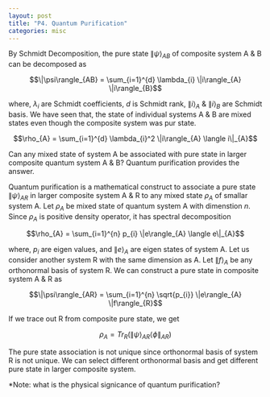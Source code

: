 ```yaml
---
layout: post
title: "P4. Quantum Purification"
categories: misc
---
```


By Schmidt Decomposition, the pure state $\|\psi\rangle_{AB}$ of composite system A & B can be decomposed as

$$\|\psi\rangle_{AB} = \sum_{i=1}^{d} \lambda_{i} \|i\rangle_{A} \|i\rangle_{B}$$

where, $\lambda_{i}$ are Schmidt coefficients, $d$ is Schmidt rank, $\|i\rangle_{A}$ & $\|i\rangle_{B}$ are Schmidt basis. We have seen that, the state of individual systems A & B are mixed states even though the composite system was pur state.

$$\rho_{A} = \sum_{i=1}^{d} \lambda_{i}^2 \|i\rangle_{A} \langle i\|_{A}$$

Can any mixed state of system A be associated with pure state in larger composite quantum system A & B? Quantum purification provides the answer.  

Quantum purification is a mathematical construct to associate a pure state $\|\psi\rangle_{AR}$ in larger composite system A & R to any mixed state $\rho_{A}$ of smallar system A. Let $\rho_{A}$ be mixed state of quantum system A with dimenstion $n$. Since $\rho_{A}$ is positive density operator, it has spectral decomposition

$$\rho_{A} = \sum_{i=1}^{n} p_{i} \|e\rangle_{A} \langle e\|_{A}$$

where, $p_{i}$ are eigen values, and $\|e\rangle_{A}$ are eigen states of system A. Let us consider another system R with the same dimension as A. Let $\|f\rangle_{A}$ be any orthonormal basis of system R. We can construct a pure state in composite system A & R as

$$\|\psi\rangle_{AR} = \sum_{i=1}^{n} \sqrt{p_{i}} \|e\rangle_{A} \|f\rangle_{R}$$

If we trace out R from composite pure state, we get

$$ \rho_{A} = Tr_R (\|\psi\rangle_{AR} \langle \phi\|_{AR} ) $$

The pure state association is not unique since orthonormal basis of system R is not unique. We can select different orthonormal basis and get different pure state in larger composite system.

*Note: what is the physical signicance of quantum purification?
